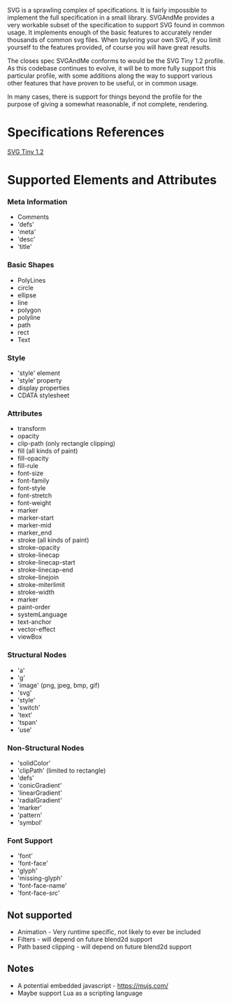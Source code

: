 SVG is a sprawling complex of specifications.  It is fairly impossible to implement the full specification in a small library.  SVGAndMe provides a very workable subset of the specification to support SVG found in common usage.  It implements enough of the basic features to accurately render thousands of common svg files.  When tayloring your own SVG, if you limit yourself to the features provided, of course you will have great results.

The closes spec SVGAndMe conforms to would be the SVG Tiny 1.2 profile.  As this codebase continues to evolve, it will be to more fully support this particular profile, with some additions along the way to support various other features that have proven to be useful, or in common usage.

In many cases, there is support for things beyond the profile for the purpose of giving a somewhat reasonable, if not complete, rendering.

# Specifications References
<a href=https://www.w3.org/TR/SVGMobile/>SVG Tiny 1.2</a>

# Supported Elements and Attributes

### Meta Information
- Comments
- 'defs' 
- 'meta' 
- 'desc' 
- 'title'

### Basic Shapes

- PolyLines
- circle
- ellipse
- line
- polygon
- polyline
- path
- rect
- Text

### Style
- 'style' element
- 'style' property
- display properties
- CDATA stylesheet

### Attributes
- transform
- opacity
- clip-path (only rectangle clipping)
- fill (all kinds of paint)
- fill-opacity
- fill-rule
- font-size
- font-family
- font-style
- font-stretch
- font-weight
- marker
- marker-start
- marker-mid
- marker_end
- stroke (all kinds of paint)
- stroke-opacity
- stroke-linecap
- stroke-linecap-start
- stroke-linecap-end
- stroke-linejoin
- stroke-miterlimit
- stroke-width
- marker
- paint-order
- systemLanguage
- text-anchor
- vector-effect
- viewBox


### Structural Nodes
- 'a'
- 'g'
- 'image' (png, jpeg, bmp, gif)
- 'svg'
- 'style'
- 'switch'
- 'text'
- 'tspan'
- 'use'

### Non-Structural Nodes
- 'solidColor'
- 'clipPath' (limited to rectangle)
- 'defs'
- 'conicGradient'
- 'linearGradient'
- 'radialGradient'
- 'marker'
- 'pattern'
- 'symbol'

### Font Support
- 'font'
- 'font-face'
- 'glyph'
- 'missing-glyph'
- 'font-face-name'
- 'font-face-src'


## Not supported</br>
- Animation  - Very runtime specific, not likely to ever be included
- Filters    - will depend on future blend2d support
- Path based clipping - will depend on future blend2d support


## Notes
- A potential embedded javascript - https://mujs.com/
- Maybe support Lua as a scripting language
